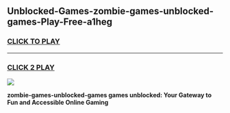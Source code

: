 
## Unblocked-Games-zombie-games-unblocked-games-Play-Free-a1heg
<h3>
<a href="https://premium76.site?title=zombie-games-unblocked-games&ref=23A">CLICK TO PLAY</a></h3>
<hr>

<h3>
<a href="https://premium76.site?title=zombie-games-unblocked-games&ref=23A">CLICK 2 PLAY</a>
  
</h3>

<a href="https://premium76.site?title=zombie-games-unblocked-games&ref=23A"><img src="https://clearcache.store/games.png"></a>


**zombie-games-unblocked-games games unblocked: Your Gateway to Fun and Accessible Online Gaming**
